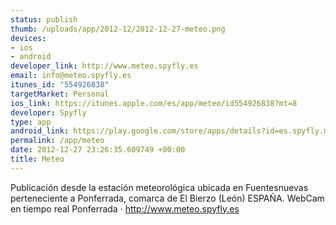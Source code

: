 ```yaml
--- 
status: publish
thumb: /uploads/app/2012-12/2012-12-27-meteo.png
devices: 
- ios
- android
developer_link: http://www.meteo.spyfly.es
email: info@meteo.spyfly.es
itunes_id: "554926838"
targetMarket: Personal
ios_link: https://itunes.apple.com/es/app/meteo/id554926838?mt=8
developer: Spyfly
type: app
android_link: https://play.google.com/store/apps/details?id=es.spyfly.meteo
permalink: /app/meteo
date: 2012-12-27 23:26:35.609749 +00:00
title: Meteo
---
```


Publicación desde la estación meteorológica ubicada en Fuentesnuevas perteneciente a Ponferrada, comarca de El Bierzo (León) ESPAÑA. WebCam en tiempo real
Ponferrada · http://www.meteo.spyfly.es

